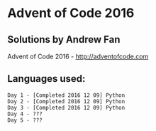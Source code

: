 # Advent of Code 2016
## Solutions by Andrew Fan

Advent of Code 2016 - http://adventofcode.com

## Languages used:
```
Day 1 - [Completed 2016 12 09] Python
Day 2 - [Completed 2016 12 09] Python
Day 3 - [Completed 2016 12 09] Python
Day 4 - ???  
Day 5 - ???
```